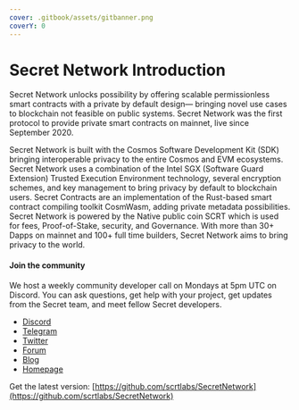 ```yaml
---
cover: .gitbook/assets/gitbanner.png
coverY: 0
---
```


# Secret Network Introduction

Secret Network unlocks possibility by offering scalable permissionless smart contracts with a private by default design— bringing novel use cases to blockchain not feasible on public systems. Secret Network was the first protocol to provide private smart contracts on mainnet, live since September 2020.

Secret Network is built with the Cosmos Software Development Kit (SDK) bringing interoperable privacy to the entire Cosmos and EVM ecosystems. Secret Network uses a combination of the Intel SGX (Software Guard Extension) Trusted Execution Environment technology, several encryption schemes, and key management to bring privacy by default to blockchain users. Secret Contracts are an implementation of the Rust-based smart contract compiling toolkit CosmWasm, adding private metadata possibilities. Secret Network is powered by the Native public coin SCRT which is used for fees, Proof-of-Stake, security, and Governance. With more than 30+ Dapps on mainnet and 100+ full time builders, Secret Network aims to bring privacy to the world.

#### Join the community

We host a weekly community developer call on Mondays at 5pm UTC on Discord. You can ask questions, get help with your project, get updates from the Secret team, and meet fellow Secret developers.

* [Discord](https://scrt.network/discord/)
* [Telegram](https://t.me/SCRTCommunity)
* [Twitter](https://twitter.com/SecretNetwork)
* [Forum](https://forum.scrt.network/)
* [Blog](https://scrt.network/blog/)
* [Homepage](https://scrt.network/)

Get the latest version: [https://github.com/scrtlabs/SecretNetwork](https://github.com/scrtlabs/SecretNetwork)
